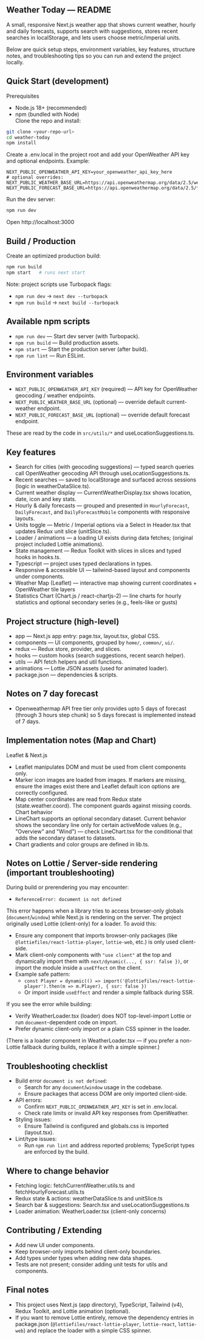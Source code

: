 
## Weather Today — README

A small, responsive Next.js weather app that shows current weather, hourly and daily forecasts, supports search with suggestions, stores recent searches in localStorage, and lets users choose metric/imperial units.

Below are quick setup steps, environment variables, key features, structure notes, and troubleshooting tips so you can run and extend the project locally.

## Quick Start (development)

Prerequisites
- Node.js 18+ (recommended)
- npm (bundled with Node)  
Clone the repo and install:

```bash
git clone <your-repo-url>
cd weather-today
npm install
```

Create a .env.local in the project root and add your OpenWeather API key and optional endpoints. Example:

```env
NEXT_PUBLIC_OPENWEATHER_API_KEY=your_openweather_api_key_here
# optional overrides:
NEXT_PUBLIC_WEATHER_BASE_URL=https://api.openweathermap.org/data/2.5/weather
NEXT_PUBLIC_FORECAST_BASE_URL=https://api.openweathermap.org/data/2.5/forecast
```

Run the dev server:

```bash
npm run dev
```

Open http://localhost:3000

## Build / Production

Create an optimized production build:

```bash
npm run build
npm start   # runs next start
```

Note: project scripts use Turbopack flags:
- `npm run dev` → `next dev --turbopack`
- `npm run build` → `next build --turbopack`

## Available npm scripts

- `npm run dev` — Start dev server (with Turbopack).
- `npm run build` — Build production assets.
- `npm start` — Start the production server (after build).
- `npm run lint` — Run ESLint.

## Environment variables

- `NEXT_PUBLIC_OPENWEATHER_API_KEY` (required) — API key for OpenWeather geocoding / weather endpoints.
- `NEXT_PUBLIC_WEATHER_BASE_URL` (optional) — override default current-weather endpoint.
- `NEXT_PUBLIC_FORECAST_BASE_URL` (optional) — override default forecast endpoint.

These are read by the code in `src/utils/*` and useLocationSuggestions.ts.

## Key features

- Search for cities (with geocoding suggestions) — typed search queries call OpenWeather geocoding API through useLocationSuggestions.ts.
- Recent searches — saved to localStorage and surfaced across sessions (logic in weatherDataSlice.ts).
- Current weather display — CurrentWeatherDisplay.tsx shows location, date, icon and key stats.
- Hourly & daily forecasts — grouped and presented in `HourlyForecast`, `DailyForecast`, and `DailyForecastMobile` components with responsive layouts.
- Units toggle — Metric / Imperial options via a Select in Header.tsx that updates Redux unit slice (unitSlice.ts).
- Loader / animations — a loading UI exists during data fetches; (original project included Lottie animations).
- State management — Redux Toolkit with slices in slices and typed hooks in hooks.ts.
- Typescript — project uses typed declarations in types.
- Responsive & accessible UI — tailwind-based layout and components under components.
- Weather Map (Leaflet) — interactive map showing current coordinates + OpenWeather tile layers
- Statistics Chart (Chart.js / react-chartjs-2) — line charts for hourly statistics and optional secondary series (e.g., feels-like or gusts)

## Project structure (high-level)

- app — Next.js app entry: page.tsx, layout.tsx, global CSS.
- components — UI components, grouped by `home/`, `common/`, `ui/`.
- redux — Redux store, provider, and slices.
- hooks — custom hooks (search suggestions, recent search helper).
- utils — API fetch helpers and util functions.
- animations — Lottie JSON assets (used for animated loader).
- package.json — dependencies & scripts.

## Notes on 7 day forecast

- Openweathermap API free tier only provides upto 5 days of forecast (through 3 hours step chunk) so 5 days forecast is implemented instead of 7 days.

## Implementation notes (Map and Chart)
Leaflet & Next.js

- Leaflet manipulates DOM and must be used from client components only.
- Marker icon images are loaded from images. If markers are missing, ensure the images exist there and Leaflet default icon options are correctly configured.
- Map center coordinates are read from Redux state (state.weather.coord). The component guards against missing coords.
Chart behavior
- LineChart supports an optional secondary dataset. Current behavior shows the secondary line only for certain activeMode values (e.g., "Overview" and "Wind") — check LineChart.tsx for the conditional that adds the secondary dataset to datasets.
- Chart gradients and color groups are defined in lib.ts.

## Notes on Lottie / Server-side rendering (important troubleshooting)

During build or prerendering you may encounter:
- `ReferenceError: document is not defined`

This error happens when a library tries to access browser-only globals (`document`/`window`) while Next.js is rendering on the server. The project originally used Lottie (client-only) for a loader. To avoid this:

- Ensure any component that imports browser-only packages (like `@lottiefiles/react-lottie-player`, `lottie-web`, etc.) is only used client-side.
- Mark client-only components with `"use client"` at the top and dynamically import them with `next/dynamic(..., { ssr: false })`, or import the module inside a `useEffect` on the client.
- Example safe pattern:
  - `const Player = dynamic(() => import('@lottiefiles/react-lottie-player').then(m => m.Player), { ssr: false })`
  - Or import inside `useEffect` and render a simple fallback during SSR.

If you see the error while building:
- Verify WeatherLoader.tsx (loader) does NOT top-level-import Lottie or run `document`-dependent code on import.
- Prefer dynamic client-only import or a plain CSS spinner in the loader.

(There is a loader component in WeatherLoader.tsx — if you prefer a non-Lottie fallback during builds, replace it with a simple spinner.)

## Troubleshooting checklist

- Build error `document is not defined`:
  - Search for any `document`/`window` usage in the codebase.
  - Ensure packages that access DOM are only imported client-side.
- API errors:
  - Confirm `NEXT_PUBLIC_OPENWEATHER_API_KEY` is set in .env.local.
  - Check rate limits or invalid API key responses from OpenWeather.
- Styling issues:
  - Ensure Tailwind is configured and globals.css is imported (layout.tsx).
- Lint/type issues:
  - Run `npm run lint` and address reported problems; TypeScript types are enforced by the build.

## Where to change behavior

- Fetching logic: fetchCurrentWeather.utils.ts and fetchHourlyForecast.utils.ts
- Redux state & actions: weatherDataSlice.ts and unitSlice.ts
- Search bar & suggestions: Search.tsx and useLocationSuggestions.ts
- Loader animation: WeatherLoader.tsx (client-only concerns)

## Contributing / Extending

- Add new UI under components.
- Keep browser-only imports behind client-only boundaries.
- Add types under types when adding new data shapes.
- Tests are not present; consider adding unit tests for utils and components.

## Final notes

- This project uses Next.js (app directory), TypeScript, Tailwind (v4), Redux Toolkit, and Lottie animation (optional).
- If you want to remove Lottie entirely, remove the dependency entries in package.json (`@lottiefiles/react-lottie-player`, `lottie-react`, `lottie-web`) and replace the loader with a simple CSS spinner.